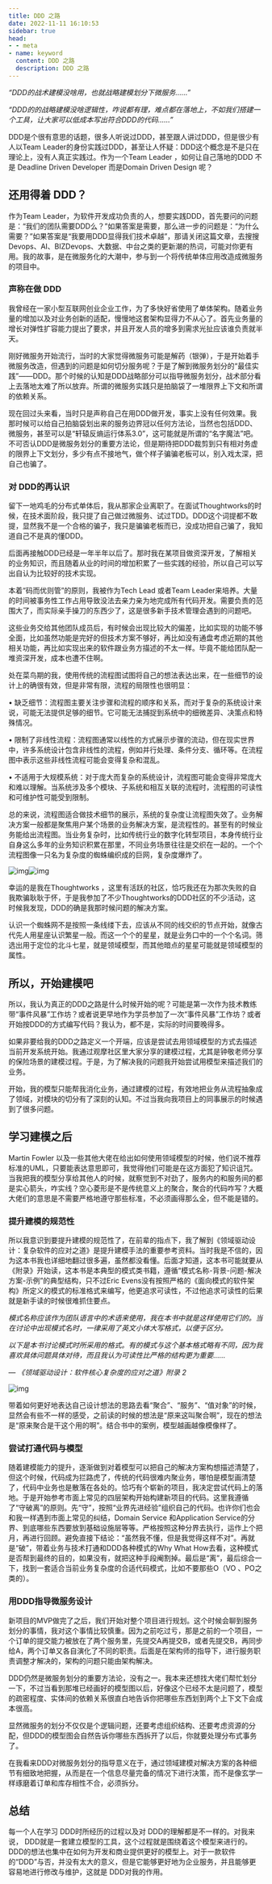 ```yaml
---
title: DDD 之路
date: 2022-11-11 16:10:53
sidebar: true
head:
- - meta
- name: keyword
  content: DDD 之路
  description: DDD 之路
---
```


*“DDD的战术建模没啥用，也就战略建模划分下微服务……”*

*“DDD的的战略建模没啥逻辑性，咋说都有理，难点都在落地上，不如我们搭建一个工具，让大家可以低成本写出符合DDD的代码……”*

DDD是个很有意思的话题，很多人听说过DDD，甚至跟人讲过DDD，但是很少有人以Team Leader的身份实践过DDD，甚至让人怀疑：DDD这个概念是不是只在理论上，没有人真正实践过。作为一个Team Leader ，如何让自己落地的DDD 不是 Deadline Driven Developer 而是Domain Driven Design 呢？

## 还用得着 DDD？

作为Team Leader，为软件开发成功负责的人，想要实践DDD，首先要问的问题是：“我们的团队需要DDD么？”如果答案是需要，那么进一步的问题是：“为什么需要？”如果答案是“我要用DDD显得我们技术卓越”，那请关闭这篇文章，去搜搜Devops、AI、BIZDevops、大数据、中台之类的更新潮的热词，可能对你更有用。我的故事，是在微服务化的大潮中，参与到一个将传统单体应用改造成微服务的项目中。

### 声称在做 DDD

我曾经在一家小型互联网创业企业工作，为了多快好省使用了单体架构。随着业务量的增加以及对业务创新的适配，慢慢地这套架构显得力不从心了。首先业务量的增长对弹性扩容能力提出了要求，并且开发人员的增多到需求光扯应该谁负责就半天。

刚好微服务开始流行，当时的大家觉得微服务可能是解药（银弹），于是开始着手微服务改造，但遇到的问题是如何切分服务呢？于是了解到微服务划分的“最佳实践”——DDD。那个时候的认知是DDD战略部分可以指导微服务划分，战术部分看上去落地太难了所以放弃。所谓的微服务实践只是拍脑袋了一堆限界上下文和所谓的依赖关系。

现在回过头来看，当时只是声称自己在用DDD做开发，事实上没有任何效果。我那时候可以给自己拍脑袋划出来的服务边界冠以任何方法论，当然也包括DDD、微服务，甚至可以是“轩辕反熵运行体系3.0”，这可能就是所谓的“名字魔法”吧。不可否认DDD是微服务划分的重要方法论，但是期待把DDD裁剪到只有相对务虚的限界上下文划分，多少有点不接地气，做个样子骗骗老板可以，别入戏太深，把自己也骗了。

### 对 DDD的再认识

留下一地鸡毛的分布式单体后，我从那家企业离职了。在面试Thoughtworks的时候，在技术面阶段，我只提了自己做过微服务、试过TDD。DDD这个词提都不敢提，显然我不是一个合格的骗子，我只是骗骗老板而已，没成功把自己骗了，我知道自己不是真的懂DDD。

后面再接触DDD已经是一年半年以后了。那时我在某项目做资深开发，了解相关的业务知识，而且随着从业的时间的增加积累了一些实践的经验，所以自己可以写出自认为比较好的技术实现。

本着“码而优则管”的原则，我被作为Tech Lead 或者Team Leader来培养。大量的时间被事务性工作占用导致没法去亲力亲为地完成所有代码开发。需要负责的范围大了，而实际亲手操刀的东西少了，这是很多新手技术管理会遇到的问题吧。

这些业务交给其他团队成员后，有时候会出现比较大的偏差，比如实现的功能不够全面，比如虽然功能是完好的但技术方案不够好，再比如没有通盘考虑近期的其他相关功能，再比如实现出来的软件跟业务方描述的不太一样。毕竟不能给团队配一堆资深开发，成本也遭不住啊。

处在菜鸟期的我，使用传统的流程图试图将自己的想法表达出来，在一些细节的设计上的确很有效，但是非常有限，流程的局限性也很明显：

• 缺乏细节：流程图主要关注步骤和流程的顺序和关系，而对于复杂的系统设计来说，可能无法提供足够的细节。它可能无法捕捉到系统中的细微差异、决策点和特殊情况。

• 限制了非线性流程：流程图通常以线性的方式展示步骤的流动，但在现实世界中，许多系统设计包含非线性的流程，例如并行处理、条件分支、循环等。在流程图中表示这些非线性流程可能会变得复杂和混乱。

• 不适用于大规模系统：对于庞大而复杂的系统设计，流程图可能会变得非常庞大和难以理解。当系统涉及多个模块、子系统和相互关联的流程时，流程图的可读性和可维护性可能受到限制。

总的来说，流程图适合做技术细节的展示，系统的复杂度让流程图失效了。业务解决方案一般都是聚焦用户某个场景的业务解决方案，是流程性的。甚至有的时候业务能给出流程图。当业务复杂时，比如传统行业的数字化转型项目，本身传统行业自身这么多年的业务知识积累在那里，不同业务场景往往是交织在一起的。一个个流程图像一只名为复杂度的蜘蛛编织成的巨网，复杂度爆炸了。

![img](https://raw.githubusercontent.com/linksgo2011/shaogefenhao-v2/master/src/libs/others/ddd-steps/wps1.jpg)![img](https://raw.githubusercontent.com/linksgo2011/shaogefenhao-v2/master/src/libs/others/ddd-steps/wps2.jpg)

幸运的是我在Thoughtworks ，这里有活跃的社区，恰巧我还在为那次失败的自我欺骗耿耿于怀，于是我参加了不少Thoughtworks的DDD社区的不少活动，这时候我发现，DDD的确是我那时候问题的解决方案。

认识一个蜘蛛网不是按照一条线缕下去，应该从不同的线交织的节点开始，就像古代先人用星座认识繁星一般。而这一个个的星星，就是业务口中的一个个名词。筛选出用于定位的北斗七星，就是领域模型，而其他暗点的星星可能就是领域模型的属性。

## 所以，开始建模吧

所以，我认为真正的DDD之路是什么时候开始的呢？可能是第一次作为技术教练带“事件风暴”工作坊？或者说更早地作为学员参加了一次“事件风暴”工作坊？或者开始按DDD的方式编写代码？我认为，都不是，实际的时间要晚得多。

如果非要给我的DDD之路定义一个开端，应该是尝试去用领域模型的方式去描述当前开发系统开始。我通过观摩社区里大家分享的建模过程，尤其是钟敬老师分享的保险场景的建模过程。于是，为了解决我的问题我开始尝试用模型来描述我们的业务。

开始，我的模型只能帮我消化业务，通过建模的过程，有效地把业务从流程抽象成了领域，对模块的切分有了深刻的认知。不过当我向我项目上的同事展示的时候遇到了很多问题。

## 学习建模之后

Martin Fowler 以及一些其他大佬在给出如何使用领域模型的时候，他们说不推荐标准的UML，只要能表达意思即可，我觉得他们可能是在这方面犯了知识诅咒。当我把我的模型分享给其他人的时候，就察觉到不对劲了，服务内的和服务间的都是实心箭头，咋实线？空心菱形是不是传统意义上的聚合，聚合的代码咋写？大概大佬们的意思是不需要严格地遵守那些标准，不必须画得那么全，但不能是错的。

### 提升建模的规范性

所以我意识到要提升建模的规范性了，在前辈的指点下，我了解到《领域驱动设计：复杂软件的应对之道》是提升建模手法的重要参考资料。当时我是不信的，因为这本书我也详细地翻过很多遍，虽然都没看懂。后面才知道，这本书可能就要从《附录》开始读，这本书是本典型的模式类书籍，遵循“模式名称-背景-问题-解决方案-示例”的典型结构，只不过Eric Evens没有按照严格的《面向模式的软件架构》所定义的模式的标准格式来编写，他更追求可读性，不过他追求可读性的后果就是新手读的时候很难抓住要点。

*模式名称应该作为团队语言中的术语来使用，我在本书中就是这样使用它们的。当在讨论中出现模式名时，一律采用了英文小体大写格式，以便于区分。*

*以下是本书讨论模式时所采用的格式。有的模式与这个基本格式略有不同，因为我喜欢具体问题具体对待，而且我认为可读性比严格的结构更为重要……*

*— 《领域驱动设计：软件核心复杂度的应对之道》附录 2*

![img](https://raw.githubusercontent.com/linksgo2011/shaogefenhao-v2/master/src/libs/others/ddd-steps/wps3.jpg)

带着如何更好地表达自己设计想法的思路去看“聚合”、“服务”、“值对象”的时候，显然会有些不一样的感受，之前读的时候的想法是“原来这叫聚合啊”，现在的想法是“原来聚合是干这个用的啊”。结合书中的案例，模型越画越像模像样了。

### 尝试打通代码与模型

随着建模能力的提升，逐渐做到对着模型可以把自己的解决方案构想描述清楚了，但这个时候，代码成为拦路虎了，传统的代码很难内聚业务，哪怕是模型画清楚了，代码中业务也是散落在各处的。恰巧有个崭新的项目，我决定尝试代码上的落地。于是开始参考市面上常见的四层架构开始构建新项目的代码。这里我遵循了“守破离”的原则。先“守”，按照“业界先进经验”组织自己的代码。也许你们也会和我一样遇到市面上常见的纠结，Domain Service 和Application Service的分界、到底哪些东西要放到基础设施层等等。严格按照这种分界去执行，运作上个把月，再进行回顾。避免直接下结论：“虽然我不懂，但是我觉得这样不对”。再就是“破”，带着业务与技术打通和DDD各种模式的Why What How去看，这种模式是否帮到最终的目的，如果没有，就把这种手段阉割掉。最后是“离”，最后综合一下，找到一套适合当前业务复杂度的合适代码模式，比如不要那些O（VO 、PO之类的）。

### 用DDD指导微服务设计

新项目的MVP做完了之后，我们开始对整个项目进行规划。这个时候会聊到服务划分的事情，我对这个事情比较慎重。因为之前吃过亏，那是之前的一个项目，一个订单的提交能力被放在了两个服务里，先提交A再提交B，或者先提交B，再同步给A，两个订单又各自演化了不同的职责。后面是在架构师的指导下，进行服务职责调整才解决的，架构的问题只能由架构解决。

DDD仍然是微服务划分的重要方法论，没有之一。我本来还想找大佬们帮忙划分一下，不过当看到那堆已经画好的模型图以后，好像这个已经不太是问题了，模型的疏密程度、实体间的依赖关系很直白地告诉你把哪些东西划到两个上下文下会成本很高。

显然微服务的划分不仅仅是个逻辑问题，还要考虑组织结构、还要考虑资源的分配，但DDD的模型图会自然告诉你哪些东西拆开了以后，你就要处理分布式事务了。

在我看来DDD对微服务划分的指导意义在于，通过领域建模对解决方案的各种细节有细致地把握，从而是在一个信息尽量完备的情况下进行决策，而不是像玄学一样琢磨着订单和库存相性不合，必须拆分。

## 总结

每一个人在学习 DDD时所经历的过程以及对 DDD的理解都是不一样的。对我来说， DDD就是一套建立模型的工具，这个过程就是围绕着这个模型来进行的。DDD的想法也集中在如何为开发和商业提供更好的模型上。对于一款软件的“DDD”与否，并没有太大的意义，但是它能够更好地为企业服务，并且能够更容易地进行修改与维护，这就是 DDD对我的作用。
